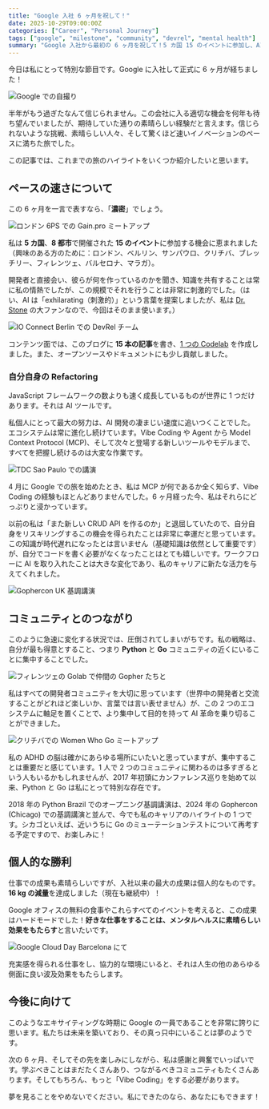 ```yaml
---
title: "Google 入社 6 ヶ月を祝して！"
date: 2025-10-29T09:00:00Z
categories: ["Career", "Personal Journey"]
tags: ["google", "milestone", "community", "devrel", "mental health"]
summary: "Google 入社から最初の 6 ヶ月を祝して！5 カ国 15 のイベントに参加し、AI エコシステムに深く関わり、個人的な健康面でも大きな節目を迎えた、めまぐるしい日々を振り返ります。"
---
```


今日は私にとって特別な節目です。Google に入社して正式に 6 ヶ月が経ちました！

![Google での自撮り](image01.jpeg "Google での自撮り")

半年がもう過ぎたなんて信じられません。この会社に入る適切な機会を何年も待ち望んでいましたが、期待していた通りの素晴らしい経験だと言えます。信じられないような挑戦、素晴らしい人々、そして驚くほど速いイノベーションのペースに満ちた旅でした。

この記事では、これまでの旅のハイライトをいくつか紹介したいと思います。

## ペースの速さについて

この 6 ヶ月を一言で表すなら、「**濃密**」でしょう。

![ロンドン 6PS での Gain.pro ミートアップ](image02.jpg "ロンドン 6PS での Gain.pro ミートアップ")

私は **5 カ国**、**8 都市**で開催された **15 のイベント**に参加する機会に恵まれました（興味のある方のために：ロンドン、ベルリン、サンパウロ、クリチバ、ブレッチリー、フィレンツェ、バルセロナ、マラガ）。

開発者と直接会い、彼らが何を作っているのかを聞き、知識を共有することは常に私の情熱でしたが、この規模でそれを行うことは非常に刺激的でした。（はい、AI は「exhilarating（刺激的）」という言葉を提案しましたが、私は [Dr. Stone](https://www.nicovideo.jp/watch/sm36919684) の大ファンなので、今回はそのまま使います。）

![IO Connect Berlin での DevRel チーム](image03.jpg "IO Connect Berlin での DevRel チーム")

コンテンツ面では、このブログに **15 本の記事**を書き、[1 つの Codelab](https://codelabs.developers.google.com/cloud-gemini-cli-mcp-go?hl=en#0) を作成しました。また、オープンソースやドキュメントにも少し貢献しました。

### 自分自身の Refactoring

JavaScript フレームワークの数よりも速く成長しているものが世界に 1 つだけあります。それは AI ツールです。

私個人にとって最大の努力は、AI 開発の凄まじい速度に追いつくことでした。エコシステムは常に進化し続けています。Vibe Coding や Agent から Model Context Protocol (MCP)、そして次々と登場する新しいツールやモデルまで、すべてを把握し続けるのは大変な作業です。

![TDC Sao Paulo での講演](image07.jpeg "TDC Sao Paulo での講演")

4 月に Google での旅を始めたとき、私は MCP が何であるか全く知らず、Vibe Coding の経験もほとんどありませんでした。6 ヶ月経った今、私はそれらにどっぷりと浸かっています。

以前の私は「また新しい CRUD API を作るのか」と退屈していたので、自分自身をリスキリングするこの機会を得られたことは非常に幸運だと思っています。この知識が時代遅れになったとは言いません（基礎知識は依然として重要です）が、自分でコードを書く必要がなくなったことはとても嬉しいです。ワークフローに AI を取り入れたことは大きな変化であり、私のキャリアに新たな活力を与えてくれました。

![Gophercon UK 基調講演](image04.jpg "Gophercon UK 基調講演")

## コミュニティとのつながり

このように急速に変化する状況では、圧倒されてしまいがちです。私の戦略は、自分が最も得意とすること、つまり **Python** と **Go** コミュニティの近くにいることに集中することでした。

![フィレンツェの Golab で仲間の Gopher たちと](image09.jpeg "フィレンツェの Golab で仲間の Gopher たちと")

私はすべての開発者コミュニティを大切に思っています（世界中の開発者と交流することがどれほど楽しいか、言葉では言い表せません）が、この 2 つのエコシステムに軸足を置くことで、より集中して目的を持って AI 革命を乗り切ることができました。

![クリチバでの Women Who Go ミートアップ](image06.jpeg "クリチバでの Women Who Go ミートアップ")

私の ADHD の脳は確かにあらゆる場所にいたいと思っていますが、集中することは重要だと感じています。1 人で 2 つのコミュニティに関わるのは多すぎるという人もいるかもしれませんが、2017 年初頭にカンファレンス巡りを始めて以来、Python と Go は私にとって特別な存在です。

2018 年の Python Brazil でのオープニング基調講演は、2024 年の Gophercon (Chicago) での基調講演と並んで、今でも私のキャリアのハイライトの 1 つです。シカゴといえば、近いうちに Go のミューテーションテストについて再考する予定ですので、お楽しみに！

## 個人的な勝利

仕事での成果も素晴らしいですが、入社以来の最大の成果は個人的なものです。**16 kg の減量**を達成しました（現在も継続中）！

Google オフィスの無料の食事やこれらすべてのイベントを考えると、この成果はハードモードでした！**好きな仕事をすることは、メンタルヘルスに素晴らしい効果をもたらす**と言いたいです。

![Google Cloud Day Barcelona にて](image10.jpeg "Google Cloud Day Barcelona にて")

充実感を得られる仕事をし、協力的な環境にいると、それは人生の他のあらゆる側面に良い波及効果をもたらします。

## 今後に向けて

このようなエキサイティングな時期に Google の一員であることを非常に誇りに思います。私たちは未来を築いており、その真っ只中にいることは夢のようです。

次の 6 ヶ月、そしてその先を楽しみにしながら、私は感謝と興奮でいっぱいです。学ぶべきことはまだたくさんあり、つながるべきコミュニティもたくさんあります。そしてもちろん、もっと「Vibe Coding」をする必要があります。

夢を見ることをやめないでください。私にできたのなら、あなたにもできます！

